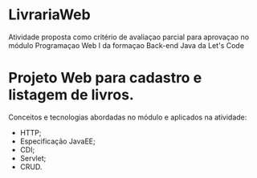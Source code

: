 # LivrariaWeb

Atividade proposta como critério de avaliaçao parcial para aprovaçao no módulo Programaçao Web I da formaçao Back-end Java da Let's Code

# Projeto Web para cadastro e listagem de livros.

Conceitos e tecnologias abordadas no módulo e aplicados na atividade:
- HTTP;
- Especificação JavaEE;
- CDI;
- Servlet;
- CRUD.
